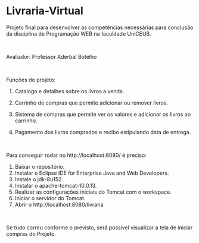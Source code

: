 # Livraria-Virtual

Projeto final para desenvolver as competências necessárias para conclusão da disciplina de Programação WEB na faculdade UniCEUB.

<br/>

Avaliador: Professor Aderbal Botelho

<br/>

Funções do projeto: 
<br/>

1. Catalogo e detalhes sobre os livros a venda.

2. Carrinho de compras que permite adicionar ou remover livros.

3. Sistema de compras que permite ver os valores e adicionar os livros ao carrinho.

4. Pagamento dos livros comprados e recibo estipulando data de entrega.

   <br/>

Para conseguir rodar no http://localhost:8080/ é preciso:
<br/>

1. Baixar o repositório.
2. Instalar o Eclipse IDE for Enterprise Java and Web Developers.
3. Instale o jdk-8u152.
4. Instalar o apache-tomcat-10.0.13.
5. Realizar as configurações iniciais do Tomcat com o workspace.
6. Iniciar o servidor do Tomcat.
7. Abrir o http://localhost:8080/livraria

<br/>

Se tudo correu conforme o previsto, será possível visualizar a tela de iniciar compras do Projeto.
